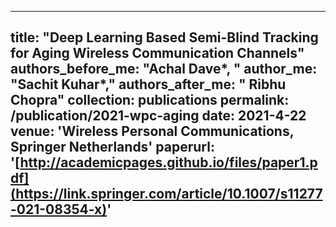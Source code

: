 
<!-- title: "Deep Learning Based Semi-Blind Tracking for Aging Wireless Communication Channels"
authors_before_me: "Achal Dave*, "
author_me: "Sachit Kuhar*,"
authors_after_me: " Ribhu Chopra"
collection: publications
permalink: /publication/2021-wpc-aging
date: 2021-4-22
excerpt: 
venue: 'Wireless Personal Communications, Springer Netherlands' 
 -->
<!--- --- -->
<!-- This paper is about the number 2. The number 3 is left for future work. -->
<!---
[Paper](https://link.springer.com/article/10.1007/s11277-021-08354-x) -->

<!-- Recommended citation: Your Name, You. (2010). "Paper Title Number 2." <i>Journal 1</i>. 1(2). --> 


---
title: "Deep Learning Based Semi-Blind Tracking for Aging Wireless Communication Channels"
authors_before_me: "Achal Dave*, "
author_me: "Sachit Kuhar*,"
authors_after_me: " Ribhu Chopra"
collection: publications
permalink: /publication/2021-wpc-aging
date: 2021-4-22
venue: 'Wireless Personal Communications, Springer Netherlands' 
paperurl: '[http://academicpages.github.io/files/paper1.pdf](https://link.springer.com/article/10.1007/s11277-021-08354-x)'
---
<!-- This paper is about the number 1. The number 2 is left for future work.

[Download paper here](http://academicpages.github.io/files/paper1.pdf)

Recommended citation: Your Name, You. (2009). "Paper Title Number 1." <i>Journal 1</i>. 1(1). -->
